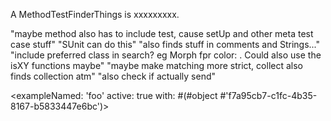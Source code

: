 A MethodTestFinderThings is xxxxxxxxx.

"maybe method also has to include test, cause setUp and other meta test case stuff" "SUnit can do this"
"also finds stuff in comments and Strings..."
"include preferred class in search? eg Morph fpr color: . Could also use the isXY functions maybe"
"maybe make matching more strict, collect also finds collection atm"
"also check if actually send"



<exampleNamed: 'foo' active: true with: #(#object #'f7a95cb7-c1fc-4b35-8167-b5833447e6bc')>